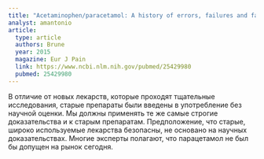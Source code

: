 ```yaml
---
title: "Acetaminophen/paracetamol: A history of errors, failures and false decisions"
analyst: amantonio
article:
  type: article
  authors: Brune
  year: 2015
  magazine: Eur J Pain
  link: https://www.ncbi.nlm.nih.gov/pubmed/25429980
  pubmed: 25429980
---
```


В отличие от новых лекарств, которые проходят тщательные исследования, старые препараты были введены в употребление без научной оценки. Мы должны применять те же самые строгие доказательства и к старым препаратам. Предположение, что старые, широко используемые лекарства безопасны, не основано на научных доказательствах.
Многие эксперты полагают, что парацетамол не был бы допущен на рынок сегодня.
